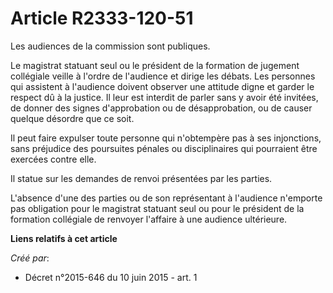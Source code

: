 # Article R2333-120-51

Les audiences de la commission sont publiques.

Le magistrat statuant seul ou le président de la formation de jugement collégiale veille à l'ordre de l'audience et dirige
les débats. Les personnes qui assistent à l'audience doivent observer une attitude digne et garder le respect dû à la
justice. Il leur est interdit de parler sans y avoir été invitées, de donner des signes d'approbation ou de désapprobation,
ou de causer quelque désordre que ce soit.

Il peut faire expulser toute personne qui n'obtempère pas à ses injonctions, sans préjudice des poursuites pénales ou
disciplinaires qui pourraient être exercées contre elle.

Il statue sur les demandes de renvoi présentées par les parties.

L'absence d'une des parties ou de son représentant à l'audience n'emporte pas obligation pour le magistrat statuant seul ou
pour le président de la formation collégiale de renvoyer l'affaire à une audience ultérieure.

**Liens relatifs à cet article**

_Créé par_:

  - Décret n°2015-646 du 10 juin 2015 - art. 1
